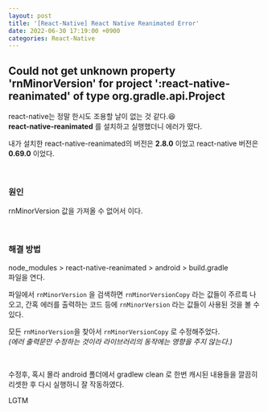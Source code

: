 ```yaml
---
layout: post
title: '[React-Native] React Native Reanimated Error'
date: 2022-06-30 17:19:00 +0900
categories: React-Native
---
```


## Could not get unknown property 'rnMinorVersion' for project ':react-native-reanimated' of type org.gradle.api.Project

react-native는 정말 한시도 조용할 날이 없는 것 같다.😆  
**react-native-reanimated** 를 설치하고 실행했더니 에러가 떴다.

내가 설치한 react-native-reanimated의 버전은 **2.8.0** 이었고
react-native 버전은 **0.69.0** 이었다.

<br/>

### 원인

rnMinorVersion 값을 가져올 수 없어서 이다.

<br/>

### 해결 방법

node_modules > react-native-reanimated > android > build.gradle  
파일을 연다.

파일에서 `rnMinorVersion` 을 검색하면 `rnMinorVersionCopy` 라는 값들이 주르륵 나오고, 간혹 에러를 출력하는 코드 등에 `rnMinorVersion` 라는 값들이 사용된 것을 볼 수 있다.

모든 `rnMinorVersion`을 찾아서 `rnMinorVersionCopy` 로 수정해주었다.  
_(에러 출력문만 수정하는 것이라 라이브러리의 동작에는 영향을 주지 않는다.)_

<br/>

수정후, 혹시 몰라 android 폴더에서 gradlew clean 로 한번 캐시된 내용들을 깔끔히 리셋한 후
다시 실행하니 잘 작동하였다.

LGTM
